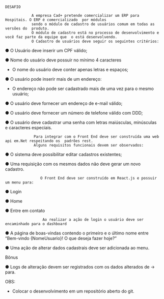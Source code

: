                                                                         DESAFIO 

                A empresa Cad+ pretende comercializar um ERP para Hospitais. O ERP é comercializado  por módulos 
                sendo o módulo de cadastro de usuários comum em todas as versões do  produto. 
                O módulo de cadastro está no processo de desenvolvimento e você faz parte da equipe que  o está desenvolvendo. 
                O Cadastro de usuários deve seguir os seguintes critérios: 


● O Usuário deve inserir um CPF válido; 

● Nome do usuário deve possuir no mínimo 4 caracteres 
- O nome do usuário deve conter apenas letras e espaços; 


● O usuário pode inserir mais de um endereço:
- O endereço não pode ser cadastrado mais de uma vez para o mesmo usuário; 


● O usuário deve fornecer um endereço de e-mail válido; 

● O usuário deve fornecer um número de telefone válido com DDD; 

● O usuário deve cadastrar uma senha com letras maiúsculas, minúsculas e caracteres  especiais. 

                 Para integrar com o Front End deve ser construída uma web api em.Net respeitando os  padrões rest. 
                 Alguns requisitos funcionais devem ser observados: 

● O sistema deve possibilitar editar cadastros existentes; 

● Uma requisição com os mesmos dados não deve gerar um novo cadastro. 

    				O Front End deve ser construído em React.js e possuir um menu para: 
 ● Login 
 
 ● Home 
 
 ● Entre em contato 

                	 Ao realizar a ação de login o usuário deve ser encaminhado para o dashboard 

● A página de boas-vindas contendo o primeiro e o último nome entre “Bem-vindo {NomeUsuario}! O que deseja fazer hoje?” 

● Uma ação de alterar dados cadastrais deve ser adicionada ao menu. 

Bônus 

● Logs de alteração devem ser registrados com os dados alterados de -> para. 

OBS: 
- Colocar o desenvolvimento em um repositório aberto do git.
